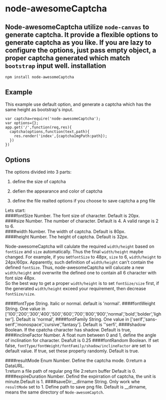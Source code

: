 node-awesomeCaptcha
============================
Node-awesomeCaptcha utilize `node-canvas` to generate captcha. It provide a flexible options to generate captcha as you like. If you are lazy to configure the options, just pass empty object, a proper captcha generated  which match `bootstrap` input well. 
installation
------------------
    npm install node-awesomeCaptcha
    
Example
-------------------
This example use default option, and generate a captcha which has the same height as bootstrap's input.

    var captcha=require('node-awesomeCaptcha');
    var options={};
    app.get('/',function(req,res){
      captcha(options,function(text,path){
        res.render('index',{captchaImgPath:path});
      })
    })
Options
----------------
The options divided into 3 parts:  
1.  define the size of captcha 
  
2.  defien the appearance and color of captcha  
  
3.  define the file realted options if you choose to save captcha a png file  

Lets start:  
####fontSize
Number. The font size of character. Default is 20px.  
####size 
Number. The number of character. Default is 4. A valid range is 2 to 6.  
####width
Number. The width of captcha. Default is 80px.  
####height
Number. The height of captcha. Default is 32px.  
  
Node-awesomeCaptcha will calulate the required   `width/height`   based on `fontSize` and `size` automatically. Thus the final `width/height` maybe changed. For example, if you set`fontSize` to 48px, `size` to 6, `width/height` to 24px/60px. Apparently, such definition of `width/height` can't contain the defined `fontSize`. Thus, node-awesomeCaptcha will calucate a new `width/height` and overwrite the defined one to contain all 6 character with font size 48px.  
So the best way to get a proper `width/height` is to set `fontSize/size` first, if the generated `width/height` exceed your requirement, then decrease  `fontSize/size`.  
  

####fontType
String. Italic or normal. default is 'normal'.
####fontWeight
String. One value in ['100','200','300','400','500','600','700','800','900','normal','bold','bolder','lighter']. Default is 'normal',
####fontFamily
String. One value in ['serif','sans-serif','monospace','cursive','fantasy']. Default is ''serfi',
####shadow
Boolean. If the cpatcha character has shadow. Default is true,
####inclineFactor
Number. A float num between 0 and 1, define the angle of inclination for character. Deafult is 0.25
####fontRandom
Boolean. If set false, `fontType/fontWeight/fontFamily/shadow/inclineFactor` are set to default value. If true, set these property randomly. Default is true.

####resultMode
Enum Number. Define the captcha mode. 
0:return a DataURL.  
1:return a file path of regular png file
2:return buffer
Default is 0.
####expireDuration
Number. Defind the expirration of captcha, the unit is minute.Default is 1.
####saveDir:__dirname
String. Only work whe `resultMode` set to 1. Define path to save png file. Default is __dirname, means the same directory of `Node-awesomCaptch`.
